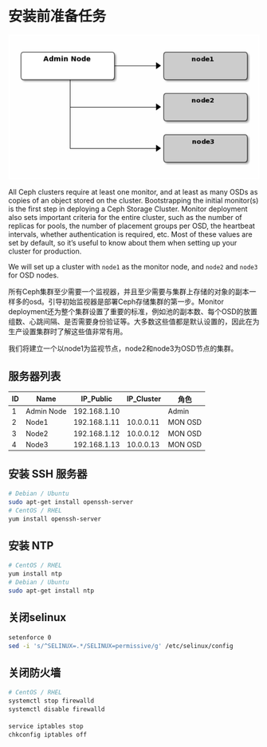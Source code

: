 # 安装前准备任务

![](../../../Image/c/ceph.png)

All Ceph clusters require at least one monitor, and at least as many OSDs as copies of an object stored on the cluster.  Bootstrapping the initial monitor(s) is the first step in deploying a Ceph Storage Cluster. Monitor deployment also sets important criteria for the entire cluster, such as the number of replicas for pools, the number of placement groups per OSD, the heartbeat intervals, whether authentication is required, etc. Most of these values are set by default, so it’s useful to know about them when setting up your cluster for production.

We will set up a cluster with `node1` as  the monitor node, and `node2` and `node3` for OSD nodes.

所有Ceph集群至少需要一个监视器，并且至少需要与集群上存储的对象的副本一样多的osd。引导初始监视器是部署Ceph存储集群的第一步。Monitor  deployment还为整个集群设置了重要的标准，例如池的副本数、每个OSD的放置组数、心跳间隔、是否需要身份验证等。大多数这些值都是默认设置的，因此在为生产设置集群时了解这些值非常有用。

我们将建立一个以node1为监视节点，node2和node3为OSD节点的集群。

## 服务器列表

| ID   | Name       | IP_Public    | IP_Cluster | 角色     |
| ---- | ---------- | ------------ | ---------- | -------- |
| 1    | Admin Node | 192.168.1.10 |            | Admin    |
| 2    | Node1      | 192.168.1.11 | 10.0.0.11  | MON  OSD |
| 3    | Node2      | 192.168.1.12 | 10.0.0.12  | MON  OSD |
| 4    | Node3      | 192.168.1.13 | 10.0.0.13  | MON  OSD |



## 安装 SSH 服务器

```bash
# Debian / Ubuntu
sudo apt-get install openssh-server
# CentOS / RHEL
yum install openssh-server
```

## 安装 NTP

```bash
# CentOS / RHEL
yum install ntp
# Debian / Ubuntu
sudo apt-get install ntp
```

## 关闭selinux

```bash
setenforce 0
sed -i 's/^SELINUX=.*/SELINUX=permissive/g' /etc/selinux/config
```

## 关闭防火墙

```bash
# CentOS / RHEL
systemctl stop firewalld
systemctl disable firewalld

service iptables stop
chkconfig iptables off
```

